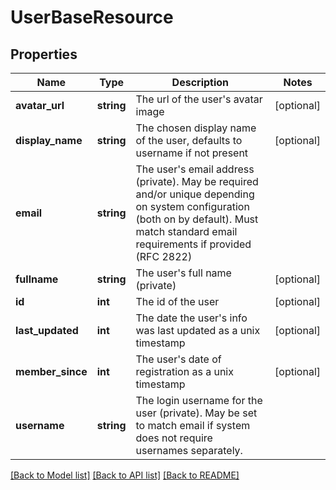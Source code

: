 # UserBaseResource

## Properties
Name | Type | Description | Notes
------------ | ------------- | ------------- | -------------
**avatar_url** | **string** | The url of the user&#39;s avatar image | [optional] 
**display_name** | **string** | The chosen display name of the user, defaults to username if not present | [optional] 
**email** | **string** | The user&#39;s email address (private). May be required and/or unique depending on system configuration (both on by default). Must match standard email requirements if provided (RFC 2822) | 
**fullname** | **string** | The user&#39;s full name (private) | [optional] 
**id** | **int** | The id of the user | [optional] 
**last_updated** | **int** | The date the user&#39;s info was last updated as a unix timestamp | [optional] 
**member_since** | **int** | The user&#39;s date of registration as a unix timestamp | [optional] 
**username** | **string** | The login username for the user (private). May be set to match email if system does not require usernames separately. | 

[[Back to Model list]](../README.md#documentation-for-models) [[Back to API list]](../README.md#documentation-for-api-endpoints) [[Back to README]](../README.md)


